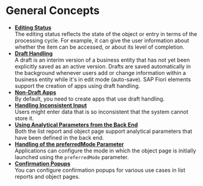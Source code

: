 <!-- loioa51f446fd2704cdb886533e3cb1d1714 -->

# General Concepts

-   **[Editing Status](editing-status-668ea18.md "The editing status reflects the state of the object or entry in terms of the processing cycle. For example, it can give the user
		information about whether the item can be accessed, or about its level of completion.")**  
The editing status reflects the state of the object or entry in terms of the processing cycle. For example, it can give the user information about whether the item can be accessed, or about its level of completion.
-   **[Draft Handling](draft-handling-ed9aa41.md "A draft is an interim version of a business entity that has not yet been explicitly
		saved as an active version. Drafts are saved automatically in the background whenever users
		add or change information within a business entity while it's in edit mode (auto-save). SAP
		Fiori elements support the creation of apps using draft handling.")**  
A draft is an interim version of a business entity that has not yet been explicitly saved as an active version. Drafts are saved automatically in the background whenever users add or change information within a business entity while it's in edit mode \(auto-save\). SAP Fiori elements support the creation of apps using draft handling.
-   **[Non-Draft Apps](non-draft-apps-a90c558.md "By default, you need to create apps that use draft handling.")**  
By default, you need to create apps that use draft handling.
-   **[Handling Inconsistent Input](handling-inconsistent-input-486e5b5.md "Users might enter data that is so inconsistent that the system cannot store
		it.")**  
Users might enter data that is so inconsistent that the system cannot store it.
-   **[Using Analytical Parameters from the Back End](using-analytical-parameters-from-the-back-end-8e3b6be.md "Both the list report and object page support analytical parameters that have been
		defined in the back end.")**  
Both the list report and object page support analytical parameters that have been defined in the back end.
-   **[Handling of the preferredMode Parameter](handling-of-the-preferredmode-parameter-bfaf3cc.md "Applications can configure the mode in which the object page
		is
		initially launched using the preferredMode parameter.")**  
Applications can configure the mode in which the object page is initially launched using the `preferredMode` parameter.
-   **[Confirmation Popups](confirmation-popups-9a53662.md "You can configure confirmation popups for various use cases in list reports and object pages.")**  
You can configure confirmation popups for various use cases in list reports and object pages.


